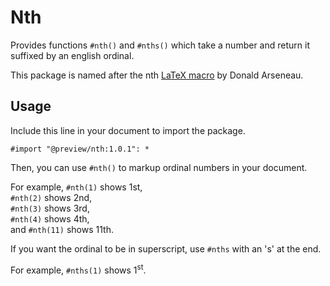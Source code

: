# Nth

Provides functions `#nth()` and `#nths()` which take a number and return it suffixed by an english ordinal.

This package is named after the nth [LaTeX macro](https://ctan.org/pkg/nth) by Donald Arseneau.

## Usage

Include this line in your document to import the package.

```typst
#import "@preview/nth:1.0.1": *
```

Then, you can use `#nth()` to markup ordinal numbers in your document.

For example, `#nth(1)` shows 1st,  
`#nth(2)` shows 2nd,  
`#nth(3)` shows 3rd,  
`#nth(4)` shows 4th,  
and `#nth(11)` shows 11th.

If you want the ordinal to be in superscript, use `#nths` with an 's' at the end.

For example, `#nths(1)` shows 1<sup>st</sup>.
